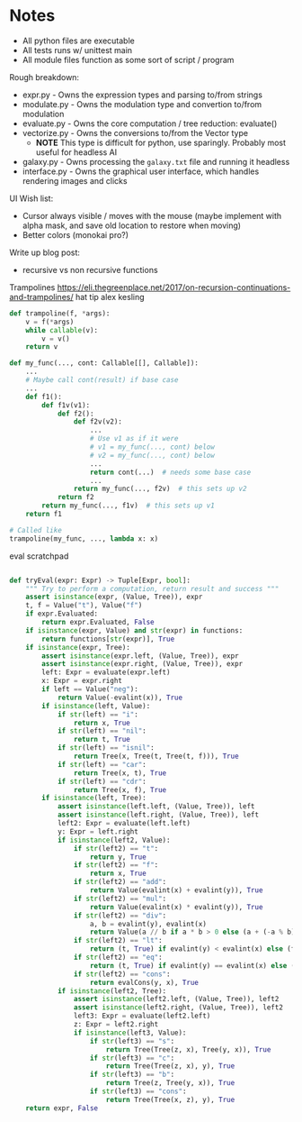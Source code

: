 # Notes

- All python files are executable
- All tests runs w/ unittest main
- All module files function as some sort of script / program

Rough breakdown:

* expr.py - Owns the expression types and parsing to/from strings
* modulate.py - Owns the modulation type and convertion to/from modulation
* evaluate.py - Owns the core computation / tree reduction: evaluate()
* vectorize.py - Owns the conversions to/from the Vector type
    * **NOTE** This type is difficult for python, use sparingly. Probably most useful for headless AI
* galaxy.py - Owns processing the `galaxy.txt` file and running it headless
* interface.py - Owns the graphical user interface, which handles rendering images and clicks


UI Wish list:
- Cursor always visible / moves with the mouse (maybe implement with alpha mask, and save old location to restore when moving)
- Better colors (monokai pro?)


Write up blog post:
- recursive vs non recursive functions


Trampolines
https://eli.thegreenplace.net/2017/on-recursion-continuations-and-trampolines/
hat tip alex kesling

```python
def trampoline(f, *args):
    v = f(*args)
    while callable(v):
        v = v()
    return v
```

```python
def my_func(..., cont: Callable[[], Callable]):
    ...
    # Maybe call cont(result) if base case
    ...
    def f1():
        def f1v(v1):
            def f2():
                def f2v(v2):
                    ...
                    # Use v1 as if it were
                    # v1 = my_func(..., cont) below
                    # v2 = my_func(..., cont) below
                    ...
                    return cont(...)  # needs some base case
                    ...
                return my_func(..., f2v)  # this sets up v2
            return f2
        return my_func(..., f1v)  # this sets up v1
    return f1
```

```python
# Called like
trampoline(my_func, ..., lambda x: x)
```

eval scratchpad
```python

def tryEval(expr: Expr) -> Tuple[Expr, bool]:
    """ Try to perform a computation, return result and success """
    assert isinstance(expr, (Value, Tree)), expr
    t, f = Value("t"), Value("f")
    if expr.Evaluated:
        return expr.Evaluated, False
    if isinstance(expr, Value) and str(expr) in functions:
        return functions[str(expr)], True
    if isinstance(expr, Tree):
        assert isinstance(expr.left, (Value, Tree)), expr
        assert isinstance(expr.right, (Value, Tree)), expr
        left: Expr = evaluate(expr.left)
        x: Expr = expr.right
        if left == Value("neg"):
            return Value(-evalint(x)), True
        if isinstance(left, Value):
            if str(left) == "i":
                return x, True
            if str(left) == "nil":
                return t, True
            if str(left) == "isnil":
                return Tree(x, Tree(t, Tree(t, f))), True
            if str(left) == "car":
                return Tree(x, t), True
            if str(left) == "cdr":
                return Tree(x, f), True
        if isinstance(left, Tree):
            assert isinstance(left.left, (Value, Tree)), left
            assert isinstance(left.right, (Value, Tree)), left
            left2: Expr = evaluate(left.left)
            y: Expr = left.right
            if isinstance(left2, Value):
                if str(left2) == "t":
                    return y, True
                if str(left2) == "f":
                    return x, True
                if str(left2) == "add":
                    return Value(evalint(x) + evalint(y)), True
                if str(left2) == "mul":
                    return Value(evalint(x) * evalint(y)), True
                if str(left2) == "div":
                    a, b = evalint(y), evalint(x)
                    return Value(a // b if a * b > 0 else (a + (-a % b)) // b), True
                if str(left2) == "lt":
                    return (t, True) if evalint(y) < evalint(x) else (f, True)
                if str(left2) == "eq":
                    return (t, True) if evalint(y) == evalint(x) else (f, True)
                if str(left2) == "cons":
                    return evalCons(y, x), True
            if isinstance(left2, Tree):
                assert isinstance(left2.left, (Value, Tree)), left2
                assert isinstance(left2.right, (Value, Tree)), left2
                left3: Expr = evaluate(left2.left)
                z: Expr = left2.right
                if isinstance(left3, Value):
                    if str(left3) == "s":
                        return Tree(Tree(z, x), Tree(y, x)), True
                    if str(left3) == "c":
                        return Tree(Tree(z, x), y), True
                    if str(left3) == "b":
                        return Tree(z, Tree(y, x)), True
                    if str(left3) == "cons":
                        return Tree(Tree(x, z), y), True
    return expr, False
```
